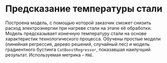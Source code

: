 # Предсказание температуры стали
Построена модель, с помощью которой заказчик сможет снизить расход электроэнергии при нагреве стали на этапе её обработки. Модель предсказывает конечную температуру стали на основе характеристик технологического процесса.
Обучены простые модели (линейная регрессия, дерево решений, случайный лес) и модель градиентного бустинга `CatBoostRegressor`, показавшая наилучший результат. Используемая метрика – `MAE`.
